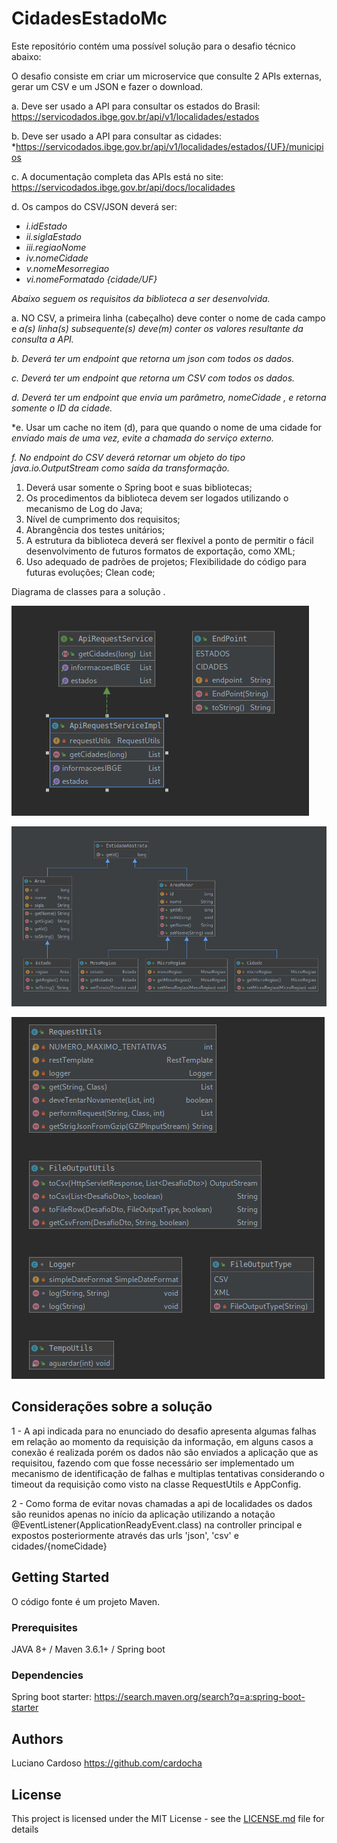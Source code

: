 # CidadesEstadoMc

Este repositório contém uma possível solução para o desafio técnico abaixo: 

O desafio consiste em criar um microservice que consulte 2 APIs externas, gerar um
CSV e um JSON e fazer o download.

 a. Deve ser usado a API para consultar os estados do Brasil:
https://servicodados.ibge.gov.br/api/v1/localidades/estados

b. Deve ser usado a API para consultar as cidades:
*https://servicodados.ibge.gov.br/api/v1/localidades/estados/{UF}/municipios

c. A documentação completa das APIs está no site:
https://servicodados.ibge.gov.br/api/docs/localidades

d. Os campos do CSV/JSON deverá ser:

* *i.idEstado*
* *ii.siglaEstado*
* *iii.regiaoNome*
* *iv.nomeCidade*
* *v.nomeMesorregiao*
* *vi.nomeFormatado {cidade/UF}*

*Abaixo seguem os requisitos da biblioteca a ser desenvolvida.*

a. NO CSV, a primeira linha (cabeçalho) deve conter o nome de cada campo e 
*a(s) linha(s) subsequente(s) deve(m) conter os valores resultante da consulta*
*a API.*

*b. Deverá ter um endpoint que retorna um json com todos os dados.*

*c. Deverá ter um endpoint que retorna um CSV com todos os dados.*

*d. Deverá ter um endpoint que envia um parâmetro,  nomeCidade , e retorna*
*somente o ID da cidade.*

*e. Usar um cache no item (d), para que quando o nome de uma cidade for
*enviado mais de uma vez, evite a chamada do serviço externo.*

*f. No endpoint do CSV deverá retornar um objeto do tipo  java.io.OutputStream*
*como saída da transformação.*



1. Deverá usar somente o Spring boot e suas bibliotecas;
2. Os procedimentos da biblioteca devem ser logados utilizando o
   mecanismo de Log do Java;
3. Nível de cumprimento dos requisitos;
4. Abrangência dos testes unitários;
5. A estrutura da biblioteca deverá ser flexível a ponto de permitir
   o fácil desenvolvimento de futuros formatos de exportação,
   como XML;
6. Uso adequado de padrões de projetos;
   Flexibilidade do código para futuras evoluções;
   Clean code;

Diagrama de classes para a solução .

![alt text](https://raw.githubusercontent.com/cardocha/cidadesEstadosMc/master/src/main/resources/static/api.jpg)

![alt text](https://raw.githubusercontent.com/cardocha/cidadesEstadosMc/master/src/main/resources/static/models.jpg)

![alt text](https://raw.githubusercontent.com/cardocha/cidadesEstadosMc/master/src/main/resources/static/utils.jpg)



## Considerações sobre a solução

1 - A api indicada para no enunciado do desafio apresenta algumas falhas em relação ao momento da requisição da informação, em alguns casos a conexão é realizada porém os dados não são enviados a aplicação que as requisitou, fazendo com que fosse necessário ser implementado um mecanismo de identificação de falhas e multiplas tentativas considerando o timeout da requisição como visto na classe RequestUtils e AppConfig.

2 - Como forma de evitar novas chamadas a api de localidades os dados são reunidos apenas no início da aplicação utilizando a notação @EventListener(ApplicationReadyEvent.class) na controller principal e expostos posteriormente através das urls 'json', 'csv' e cidades/{nomeCidade}




## Getting Started

O código fonte é um projeto Maven.  

### Prerequisites

JAVA 8+ / Maven 3.6.1+ / Spring boot  

### Dependencies

Spring boot starter: https://search.maven.org/search?q=a:spring-boot-starter

## Authors

Luciano Cardoso https://github.com/cardocha

## License

This project is licensed under the MIT License - see the [LICENSE.md](LICENSE.md) file for details
